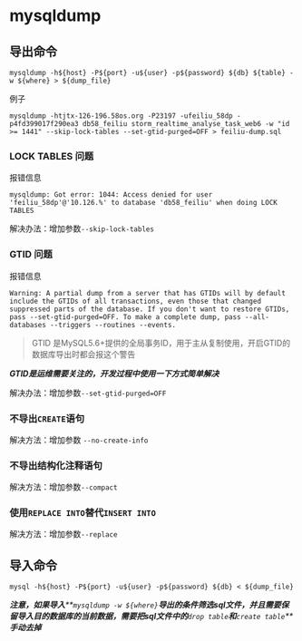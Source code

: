 # mysqldump

## 导出命令

```
mysqldump -h${host} -P${port} -u${user} -p${password} ${db} ${table} -w ${where} > ${dump_file}
```

例子

```
mysqldump -htjtx-126-196.58os.org -P23197 -ufeiliu_58dp -p4fd399017f290ea3 db58_feiliu storm_realtime_analyse_task_web6 -w "id >= 1441" --skip-lock-tables --set-gtid-purged=OFF > feiliu-dump.sql
```

### LOCK TABLES 问题

报错信息

```
mysqldump: Got error: 1044: Access denied for user 'feiliu_58dp'@'10.126.%' to database 'db58_feiliu' when doing LOCK TABLES
```

解决办法：增加参数`--skip-lock-tables`

### GTID 问题

报错信息

```
Warning: A partial dump from a server that has GTIDs will by default include the GTIDs of all transactions, even those that changed suppressed parts of the database. If you don't want to restore GTIDs, pass --set-gtid-purged=OFF. To make a complete dump, pass --all-databases --triggers --routines --events.
```

> GTID 是MySQL5.6+提供的全局事务ID，用于主从复制使用，开启GTID的数据库导出时都会报这个警告

_**GTID是运维需要关注的，开发过程中使用一下方式简单解决**_

解决办法：增加参数`--set-gtid-purged=OFF`

### 不导出`CREATE`语句

解决方法：增加参数 `--no-create-info`

### 不导出结构化注释语句

解决方法：增加参数`--compact`

### 使用`REPLACE INTO`替代`INSERT INTO`

解决方法：增加参数`--replace`

## 导入命令

```
mysql -h${host} -P${port} -u${user} -p${password} ${db} < ${dump_file}
```

_**注意，如果导入****`mysqldump -w ${where}`****导出的条件筛选sql文件，并且需要保留导入目的数据库的当前数据，需要把sql文件中的****`drop table`****和****`create table`****手动去掉**_
